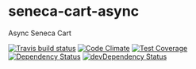 # seneca-cart-async

Async Seneca Cart  

[![Travis build status](http://img.shields.io/travis/kristianmandrup/seneca-cart-async.svg?style=flat)](https://travis-ci.org/kristianmandrup/seneca-cart-async)
[![Code Climate](https://codeclimate.com/github/kristianmandrup/seneca-cart-async/badges/gpa.svg)](https://codeclimate.com/github/kristianmandrup/seneca-cart-async)
[![Test Coverage](https://codeclimate.com/github/kristianmandrup/seneca-cart-async/badges/coverage.svg)](https://codeclimate.com/github/kristianmandrup/seneca-cart-async)
[![Dependency Status](https://david-dm.org/kristianmandrup/seneca-cart-async.svg)](https://david-dm.org/kristianmandrup/seneca-cart-async)
[![devDependency Status](https://david-dm.org/kristianmandrup/seneca-cart-async/dev-status.svg)](https://david-dm.org/kristianmandrup/seneca-cart-async#info=devDependencies)